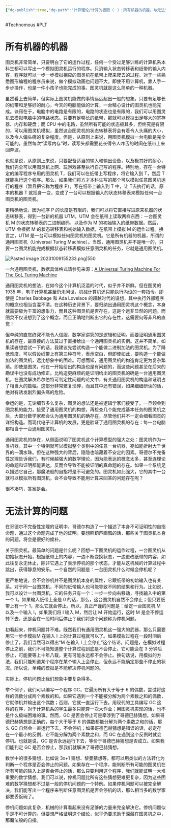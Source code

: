 ```yaml
---
{"dg-publish":true,"dg-path":"计算理论/计算的极限（一）：所有机器的机器，与无法计算的问题.md","permalink":"/计算理论/计算的极限（一）：所有机器的机器，与无法计算的问题/","created":"2023-10-09T15:49:46.000+08:00","updated":"2024-12-31T10:05:18.448+08:00"}
---
```


#Technomous #PLT 

# 所有机器的机器

图灵机非常简单，只要明白了它的运作过程，任何一个受过足够训练的计算机系本科生都可以写出一个模拟图灵机运行的程序。只消输入状态转移表和纸带的输入内容，程序就可以一步一步模拟相应的图灵机在纸带上爬来爬去的过程。对于一些熟悉图形编程的程序员来说，做个模拟动画也问题不大。即使不用计算机，靠人手一步步操作，也是一件小孩子也能完成的事。图灵机就是这么简单的一种机器。

虽然看上去简单，但实际上图灵机能做的事情远远超出一般的想象。只要有足够长的纸带和足够好的耐心，今天的电脑能做的计算，一台精心设计的图灵机也能完成。诀窍在于，电脑中的电路是有限的，电路的状态也是有限的，我们可以用图灵机去模拟电脑中的电路状态。只要有足够长的纸带，那就可以模拟出足够大的寄存器、内存和硬盘；而 CPU 中的电路，虽然所有可能的状态极其多，但终究是有限的，可以用图灵机模拟，虽然这台图灵机的状态转移表将会有着令人头痛的大小，以及令人偏头痛的复杂程度。但是，从原则上来说，用图灵机模拟一台电脑是完全可能的，虽然每次“读写内存”时，读写头都需要花长得令人咋舌的时间在纸带上来回奔波。

也就是说，从原则上来说，只要配备适当的输入和输出设备，以及极其好的耐心，我们完全可以用图灵机上网、玩游戏甚至执行自己写的程序。特别地，存在一台特定的编写程序专用的图灵机 T，我们可以在纸带上写程序，将它输入到 T，然后 T 就能执行这个程序。那么，如果我们将方才本科生写的那个可以模拟任意图灵机运行的程序（暂且把它称为程序 P），写在纸带上输入到 T 中，让 T去执行的话，原本的机器 T 就摇身一变，变成了一台可以根据输入的状态转移表来模拟任何一台图灵机的图灵机。

更精确地说，因为程序 P 的长度是有限的，我们可以将它直接写进原来机器的状态转移表，得到一台新的机器 UTM。UTM 会在纸带上读取两样东西：一台图灵机 M 的状态转移表的二进制编码，以及作为 M 的初始输入的纸带数据。然后，UTM 会根据 M 的状态转移表和初始输入数据，在纸带上模拟 M 的运作过程。换言之，UTM 是一台可以模拟任何图灵机的图灵机。它是所有机器的机器，所谓的通用图灵机（Universal Turing Machine）。当然，通用图灵机并不是唯一的，只要一台图灵机能完成根据状态转移表模拟任意图灵机的任务，它就是通用图灵机。

![Pasted image 20231009155233.png|550](/img/user/0.Asset/resource/Pasted%20image%2020231009155233.png)

一台通用图灵机，数据具体格式请参见来源：[A Universal Turing Machine For The GoL Turing Machine](http://rendell-attic.org/gol/utm/utmprog.htm)

通用图灵机的想法，在如今这个计算机泛滥的时代，似乎并不新鲜。但在图灵的 1935 年，电子计算机甚至仍未问世，机械计算机还只能执行内设的一套指令。即使是 Charles Babbage 和 Ada Lovelace 的超越时代的设想，其中执行外部程序的概念也相当含混不清。在这种历史背景下，要归纳出通用图灵机这个概念，本身就需要极为丰富的想象力，而且这种图灵机是否存在，这是个远非显然的问题。而图灵不仅设想到了这个概念，而且正确地判断出它的存在性，这需要何等非凡的直觉！

但单纯的直觉终究不能令人信服，数学家讲究的是逻辑和证明。而要证明通用图灵机的存在，最直接的方法莫过于直接给出一个通用图灵机的实例。这并不简单，如果读者想尝试一下的话，我建议先尝试构造一个能做二进制加法的图灵机。为了降低难度，可以假设纸带上有第三种符号，表示空白，但即使如此，要构造一个能做加法的图灵机，远比想象中的困难。可想而知，通用图灵机的构造肯定更为复杂繁琐。即使是图灵，他在一开始给出的构造也是有问题的，而这些问题甚至在后来的勘误中也没有成功修正。比构造更麻烦的是证明给出的图灵机的确是一台通用图灵机，在图灵解决希尔伯特可判定性问题的论文中，有关通用图灵机的构造和证明占了相当大的篇幅。这部分非常繁复琐碎，而且其中还有错误，如果细细研读的话，绝对有诱发剧烈偏头痛的危险。

幸运的是，无论细节多么复杂，图灵的想法还是被逻辑学家们接受了。一旦领会到图灵机的能力，接受了通用图灵机的构想，再检查几个能完成基本任务的图灵机之后，大部分数学家都会认为通用图灵机的确存在，尽管他们并不一定会细看图灵的详细构造。而现代电子计算机的发展，更是验证了通用图灵机的存在：每一台电脑都相当于一台通用图灵机。

通用图灵机的存在，从侧面说明了图灵机这个计算模型的强大之处：图灵机作为一类机器，其中一个特例就可以模拟整个类别中的任意一台机器，宛如能折射大千世界的一滴水珠。但在这种强大的背后，隐隐也暗藏着不安定的因素。哥德尔不完备性定理告诉我们，有时候越强大的数学理论，因为能表达的概念太多，甚至连理论的命题和证明都能表达，反而会导致不能被证明的真命题的存在。如果一个系统足以描述它自己，那魔法般的自指将是不可避免的。图灵机如此强大，它的其中一台就可以模拟所有图灵机，会不会导致不能用计算来回答的问题存在呢？

很不凑巧，答案是会。

# 无法计算的问题

在哥德尔不完备性定理的证明中，哥德尔构造了一个描述了本身不可证明性的自指命题，通过这个命题完成了他的证明。要想照葫芦画瓢的话，那些关于图灵机本身的问题，将会是很好的候补。

关于图灵机，最简单的问题是什么呢？回想一下图灵机的运作过程，一台图灵机从初始状态开始，根据纸带上的内容，一边不断变换状态，一边更改纸带的内容，如此往复永无休止，除非它遇上了表示停机的那个状态，才能从这机械的计算过程中跳出，获得静息的安乐。一个自然的问题是：一台图灵机什么时候会停机呢？

更严格地说，会不会停机并不是图灵机本身的属性，它跟纸带的初始输入也有关系。对于同一台图灵机，不同的纸带输入也可能导致不同的结果和行为。比如说，我可以设计一台图灵机，它的任务只有一个：一步一步向右移动，寻找输入中的第一个 1。如果输入纸带上全是 0 的话，那么，这台图灵机自然不会停止；但只要纸带上有一个 1，那么它就会停止。所以，真正严谨的问题是：给定一台图灵机 M 以及一个输入 I，如果我们将 I 输入 M，然后让 M 开始运行，这时 M 是会不停运转下去，还是会在一段时间后停止？我们将这个问题称为停机问题。

初看起来，停机问题并不难。既然我们有通用图灵机这一强大的武器，那么只需要用它一步步模拟M 在输入 I 上的计算过程就可以了。如果模拟过程在一段时间后停止了，我们当然可以得出“M 在输入 I 上会停止”这个结论。问题是，在模拟过程停止之前，我们不可能知道整个计算过程到底是不会停止，它可能会在 3 分钟后停止，可能要等上十年八载，更有可能永远都不会停止。换句话说，用模拟的方法，我们只能知道某个程序在某个输入上会停止，但永远不能确定那些不停止的状况。所以说，单纯的模拟是不能解决停机问题的。

实际上，停机问题比我们想象中要复杂得多。

举个例子，我们可以编写一个程序 GC，它遍历所有大于等于 6 的偶数，尝试将这样的偶数分成两个素数的和。如果它遇到一个不能被分解为两个素数之和的偶数，它就停机并输出这个偶数；否则，它就一直运行下去。用现代的工具编写 GC 这样的程序，对于计算机系的学生最多只能算一次大作业；用图灵机实现的话，也不是什么极端困难的事。然而，GC 是否会停止可是牵涉到了哥德巴赫猜想。如果哥德巴赫猜想是正确的，每个大于等于 6 的偶数都能分解为两个素数之和的话，那么 GC 自然会一直运行下去，不会停机；如果哥德巴赫猜想是错误的话，必定存在一个最小的反例，它不能分解为两个素数之和，而 GC 在遇到这个反例时就会停机。也就是说，GC 是否永远运行下去，等价于哥德巴赫猜想是否成立。如果我们能判定 GC 是否会停止，那我们就解决了哥德巴赫猜想。

数学中的很多猜想，比如说 3x+1 猜想、黎曼猜想等，都可以用类似的方法转化为判断一个程序是否会停止的问题。如果存在一个程序，能判断所有可能的图灵机在所有可能的输入上是否会停止的话，那么只要利用这个程序，我们就能证明一大堆重要的数学猜想。我们可以说，停机问题比所有这些猜想更难更复杂，因为这些困难的数学猜想都不过是一般的停机问题的一个特例。如果停机问题可以被完全解决，我们能写出一个程序来判断任意图灵机是否会停机的话，那么相当多的数学家都要丢饭碗了。

停机问题如此复杂，机械的计算看起来没有足够的力量来完全解决它。停机问题似乎是不可计算的。但要想严格证明这个结论，似乎仍要求助于深藏在图灵机之中，那魔法般的自指。